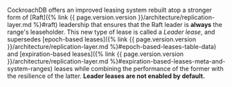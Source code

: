 CockroachDB offers an improved leasing system rebuilt atop a stronger form of [Raft]({% link {{ page.version.version }}/architecture/replication-layer.md %}#raft) leadership that ensures that the Raft leader is **always** the range's leaseholder. This new type of lease is called a _Leader lease_, and supersedes [epoch-based leases]({% link {{ page.version.version }}/architecture/replication-layer.md %}#epoch-based-leases-table-data) and [expiration-based leases]({% link {{ page.version.version }}/architecture/replication-layer.md %}#expiration-based-leases-meta-and-system-ranges) leases while combining the performance of the former with the resilience of the latter. **Leader leases are not enabled by default.**

